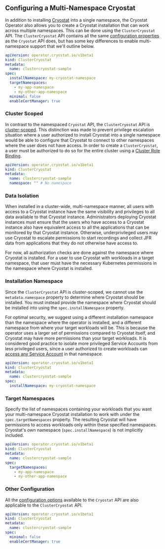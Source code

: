 ## Configuring a Multi-Namespace Cryostat
In addition to installing [Cryostat](https://github.com/cryostatio/cryostat) into a single namespace, the Cryostat Operator also allows you to create a Cryostat installation that can work across multiple namespaces. This can be done using the `ClusterCryostat` API. The `ClusterCryostat` API contains all the same [configuration properties](config.md) as the `Cryostat` API does, but has some key differences to enable multi-namespace support that we'll outline below.

```yaml
apiVersion: operator.cryostat.io/v1beta1
kind: ClusterCryostat
metadata:
  name: clustercryostat-sample
spec:
  installNamespace: my-cryostat-namespace
  targetNamespaces:
    - my-app-namespace
    - my-other-app-namespace
  minimal: false
  enableCertManager: true
```
### Cluster Scoped
In contrast to the namespaced `Cryostat` API, the `ClusterCryostat` API is [cluster-scoped](https://kubernetes.io/docs/reference/using-api/api-concepts/#resource-uris). This distinction was made to prevent privilege escalation situation where a user authorized to install Cryostat into a single namespace would be able to configure that Cryostat to connect to other namespaces where the user does not have access. In order to create a `ClusterCryostat`, a user must be authorized to do so for the entire cluster using a [Cluster Role Binding](https://kubernetes.io/docs/reference/access-authn-authz/rbac/#rolebinding-and-clusterrolebinding).

```yaml
apiVersion: operator.cryostat.io/v1beta1
kind: ClusterCryostat
metadata:
  name: clustercryostat-sample
  namespace: "" # No namespace
```

### Data Isolation
When installed in a cluster-wide, multi-namespace manner, all users with access to a Cryostat instance have the same visibility and privileges to all data available to that Cryostat instance. Administrators deploying Cryostat instances must ensure that the users who have access to a Cryostat instance also have equivalent access to all the applications that can be monitored by that Cryostat instance. Otherwise, underprivileged users may use Cryostat to escalate permissions to start recordings and collect JFR data from applications that they do not otherwise have access to.

For now, all authorization checks are done against the namespace where Cryostat is installed. For a user to use Cryostat with workloads in a target namespace, that user must have the necessary Kubernetes permissions in the namespace where Cryostat is installed.

### Installation Namespace
Since the `ClusterCryostat` API is cluster-scoped, we cannot use the `metadata.namespace` property to determine where Cryostat should be installed. You must instead provide the namespace where Cryostat should be installed into using the `spec.installNamespace` property.

For optimal security, we suggest using a different installation namespace than the namespace where the operator is installed, and a different namespace from where your target workloads will be. This is because the operator uses a larger set of permissions compared to Cryostat itself, and Cryostat may have more permissions than your target workloads. It is considered good practice to isolate more privileged Service Accounts from less privileged users, since a user authorized to create workloads can [access any Service Account](https://kubernetes.io/docs/concepts/security/rbac-good-practices/#workload-creation) in that namespace.

```yaml
apiVersion: operator.cryostat.io/v1beta1
kind: ClusterCryostat
metadata:
  name: clustercryostat-sample
spec:
  installNamespace: my-cryostat-namespace
```

### Target Namespaces
Specify the list of namespaces containing your workloads that you want your multi-namespace Cryostat installation to work with under the `spec.targetNamespaces` property. The resulting Cryostat will have permissions to access workloads only within these specified namespaces. Cryostat's own namespace (`spec.installNamespace`) is not implicitly included.

```yaml
apiVersion: operator.cryostat.io/v1beta1
kind: ClusterCryostat
metadata:
  name: clustercryostat-sample
spec:
  targetNamespaces:
    - my-app-namespace
    - my-other-app-namespace
```

### Other Configuration
All the [configuration options](config.md) available to the `Cryostat` API are also applicable to the `ClusterCryostat` API.

```yaml
apiVersion: operator.cryostat.io/v1beta1
kind: ClusterCryostat
metadata:
  name: clustercryostat-sample
spec:
  minimal: false
  enableCertManager: true
```

